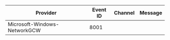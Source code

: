 Provider                      |  Event ID  |  Channel  |  Message
------------------------------|------------|-----------|---------
Microsoft-Windows-NetworkGCW  |  8001      |           |